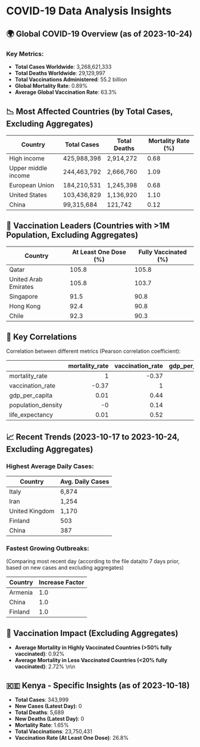 # COVID-19 Data Analysis Insights
## 🌍 Global COVID-19 Overview (as of 2023-10-24)

### Key Metrics:
*   **Total Cases Worldwide**: 3,268,621,333
*   **Total Deaths Worldwide**: 29,129,997
*   **Total Vaccinations Administered**: 55.2 billion
*   **Global Mortality Rate**: 0.89%
*   **Average Global Vaccination Rate**: 63.3%

## 📉 Most Affected Countries (by Total Cases, Excluding Aggregates)

| Country | Total Cases | Total Deaths | Mortality Rate (%) |
|---|---|---|---|
| High income | 425,988,398 | 2,914,272 | 0.68 |
| Upper middle income | 244,463,792 | 2,666,760 | 1.09 |
| European Union | 184,210,531 | 1,245,398 | 0.68 |
| United States | 103,436,829 | 1,136,920 | 1.10 |
| China | 99,315,684 | 121,742 | 0.12 |\n\n
## 💉 Vaccination Leaders (Countries with >1M Population, Excluding Aggregates)

| Country | At Least One Dose (%) | Fully Vaccinated (%) |
|---|---|---|
| Qatar | 105.8 | 105.8 |
| United Arab Emirates | 105.8 | 103.7 |
| Singapore | 91.5 | 90.8 |
| Hong Kong | 92.4 | 90.8 |
| Chile | 92.3 | 90.3 |\n\n
## 🔗 Key Correlations

Correlation between different metrics (Pearson correlation coefficient):

|                    |   mortality_rate |   vaccination_rate |   gdp_per_capita |   population_density |   life_expectancy |
|:-------------------|-----------------:|-------------------:|-----------------:|---------------------:|------------------:|
| mortality_rate     |             1    |              -0.37 |             0.01 |                -0    |              0.01 |
| vaccination_rate   |            -0.37 |               1    |             0.44 |                 0.14 |              0.52 |
| gdp_per_capita     |             0.01 |               0.44 |             1    |                 0.37 |              0.68 |
| population_density |            -0    |               0.14 |             0.37 |                 1    |              0.22 |
| life_expectancy    |             0.01 |               0.52 |             0.68 |                 0.22 |              1    |\n\n
## 📈 Recent Trends (2023-10-17 to 2023-10-24, Excluding Aggregates)

### Highest Average Daily Cases:

| Country | Avg. Daily Cases |
|---|---|
| Italy | 6,874 |
| Iran | 1,254 |
| United Kingdom | 1,170 |
| Finland | 503 |
| China | 387 |\n\n
### Fastest Growing Outbreaks:
(Comparing most recent day (according to the file data)to 7 days prior, based on new cases and excluding aggregates)

| Country | Increase Factor |
|---|---|
| Armenia | 1.0 |
| China | 1.0 |
| Finland | 1.0 |\n\n
## 💉 Vaccination Impact (Excluding Aggregates)

- **Average Mortality in Highly Vaccinated Countries (>50% fully vaccinated)**: 0.92%
- **Average Mortality in Less Vaccinated Countries (<20% fully vaccinated)**: 2.72%
\n\n
## 🇰🇪 Kenya - Specific Insights (as of 2023-10-18)

*   **Total Cases**: 343,999
*   **New Cases (Latest Day)**: 0
*   **Total Deaths**: 5,689
*   **New Deaths (Latest Day)**: 0
*   **Mortality Rate**: 1.65%
*   **Total Vaccinations**: 23,750,431
*   **Vaccination Rate (At Least One Dose)**: 26.8%
